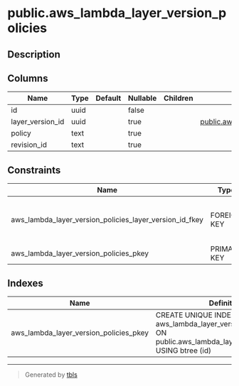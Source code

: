 # public.aws_lambda_layer_version_policies

## Description

## Columns

| Name | Type | Default | Nullable | Children | Parents | Comment |
| ---- | ---- | ------- | -------- | -------- | ------- | ------- |
| id | uuid |  | false |  |  |  |
| layer_version_id | uuid |  | true |  | [public.aws_lambda_layer_versions](public.aws_lambda_layer_versions.md) |  |
| policy | text |  | true |  |  |  |
| revision_id | text |  | true |  |  |  |

## Constraints

| Name | Type | Definition |
| ---- | ---- | ---------- |
| aws_lambda_layer_version_policies_layer_version_id_fkey | FOREIGN KEY | FOREIGN KEY (layer_version_id) REFERENCES aws_lambda_layer_versions(id) ON DELETE CASCADE |
| aws_lambda_layer_version_policies_pkey | PRIMARY KEY | PRIMARY KEY (id) |

## Indexes

| Name | Definition |
| ---- | ---------- |
| aws_lambda_layer_version_policies_pkey | CREATE UNIQUE INDEX aws_lambda_layer_version_policies_pkey ON public.aws_lambda_layer_version_policies USING btree (id) |

---

> Generated by [tbls](https://github.com/k1LoW/tbls)
